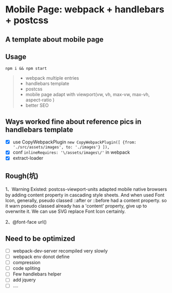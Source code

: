 # Mobile Page: webpack + handlebars + postcss

A template about mobile page
------

## Usage
`
npm i && npm start
`

> * webpack multiple entries
> * handlebars template
> * postcss
> * mobile page adapt with viewport(vw, vh, max-vw, max-vh, aspect-ratio )
> * better SEO

## Ways worked fine about reference pics in handlebars template 
- [x] use CopyWebpackPlugin
`new CopyWebpackPlugin([
  {from: './src/assets/images', to: './images'}
]),`  
- [x] conf `inlineRequires: '\/assets/images\/'` in webpack  
- [x] extract-loader
    
## Rough(坑)
1、Warning Existed: postcss-viewport-units adapted mobile native browsers by adding content property in cascading style sheets.
And when used Font Icon, generally, pseudo classed ::after or ::before had a content property.
so it warn pseudo classed already has a 'content' property, give up to overwrite it.
We can use SVG replace Font Icon certainly.    

2、@font-face url()

## Need to be optimized
- [ ] webpack-dev-server recompiled very slowly
- [ ] webpack env donot define
- [ ] compression
- [ ] code spliting
- [ ] Few handlebars helper
- [ ] add jquery 
- [ ] ....